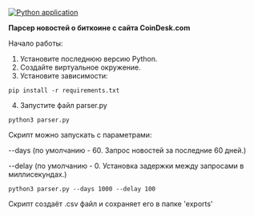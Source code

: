 [![Python application](https://github.com/vasgg/coindesk_parser/actions/workflows/python-app.yml/badge.svg)](https://github.com/vasgg/coindesk_parser/actions/workflows/python-app.yml)

**Парсер новостей о биткоине с сайта CoinDesk.com**

Начало работы:

1. Установите последнюю версию Python.
2. Создайте виртуальное окружение.
3. Установите зависимости:

`pip install -r requirements.txt`

4. Запустите файл parser.py

`python3 parser.py`

Скрипт можно запускать с параметрами:

--days (по умолчанию - 60. Запрос новостей за последние 60 дней.)

--delay (по умолчанию - 0. Установка задержки между запросами в миллисекундах.)

`python3 parser.py --days 1000 --delay 100`

Скрипт создаёт .csv файл и сохраняет его в папке 'exports'
